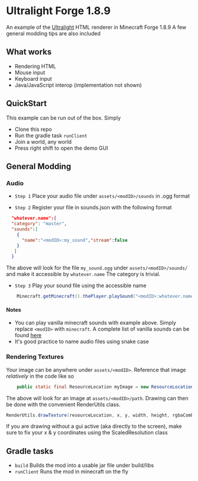 # Ultralight Forge 1.8.9
An example of the [Ultralight](https://ultralig.ht/ "") HTML renderer in Minecraft Forge 1.8.9
A few general modding tips are also included 

## What works
- Rendering HTML
- Mouse input
- Keyboard input
- Java/JavaScript interop (implementation not shown)


## QuickStart
This example can be run out of the box. Simply

- Clone this repo
- Run the gradle task `runClient` 
- Join a world, any world
- Press right shift to open the demo GUI


## General Modding

### Audio
- `Step 1` Place your audio file under `assets/<modID>/sounds` in .ogg format

- `Step 2` Register your file in sounds.json with the following format
```json
  "whatever.name":{
  "category": "master",
  "sounds":[
    {
      "name":"<modID>:my_sound","stream":false
    }
   ]
  }
```
The above will look for the file `my_sound.ogg` under `assets/<modID>/sounds/` and make it accessible by `whatever.name`
The category is trivial.

- `Step 3` Play your sound file using the accessible name
```java
    Minecraft.getMinecraft().thePlayer.playSound("<modID>:whatever.name", volume, pitch);
```

#### Notes
- You can play vanilla minecraft sounds with example above. Simply replace `<modID>` with `minecraft`. A complete list of vanilla sounds can be found [here](https://www.minecraftforum.net/forums/mapping-and-modding-java-edition/mapping-and-modding-tutorials/2213619-1-8-all-playsound-sound-arguments "")
- It's good practice to name audio files using snake case



### Rendering Textures
Your image can be anywhere under `assets/<modID>`. Reference that image _relatively_ in the code like so
```java
    public static final ResourceLocation myImage = new ResourceLocation(MODID, path);
```
The above will look for an image at `assets/<modID>/path`. 
Drawing can then be done with the convenient RenderUtils class.
```java
RenderUtils.drawTexture(resourceLocation, x, y, width, height, rgbaCombined);
```
If you are drawing without a gui active (aka directly to the screen), make sure to fix your
x & y coordinates using the ScaledResolution class


## Gradle tasks
- `build` Builds the mod into a usable jar file under build/libs
- `runClient` Runs the mod in minecraft on the fly


